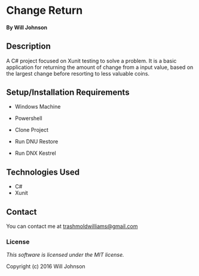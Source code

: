 # Change Return

#### By Will Johnson

## Description

A C# project focused on Xunit testing to solve a problem. It is a basic application for returning the amount of change from a input value, based on the largest change before resorting to less valuable coins.

## Setup/Installation Requirements

* Windows Machine
* Powershell

* Clone Project
* Run DNU Restore
* Run DNX Kestrel

## Technologies Used

* C#
* Xunit

## Contact
You can contact me at trashmoldwilliams@gmail.com

### License

*This software is licensed under the MIT license.*

Copyright (c) 2016 Will Johnson
